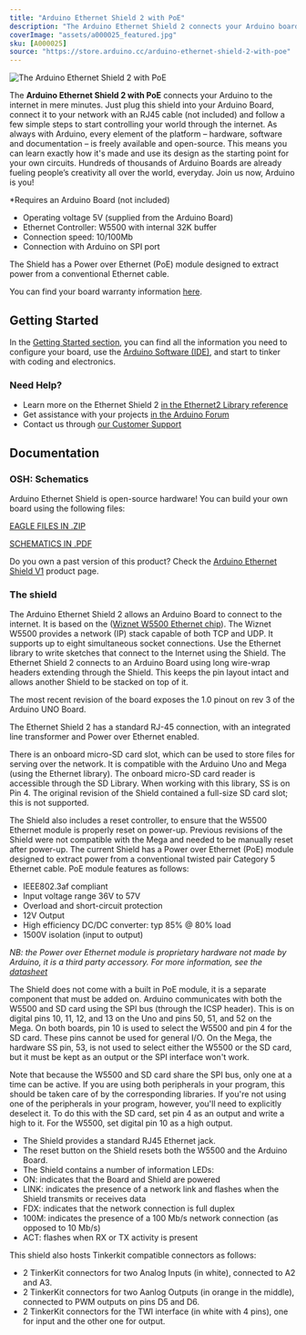 ```yaml
---
title: "Arduino Ethernet Shield 2 with PoE"
description: "The Arduino Ethernet Shield 2 connects your Arduino board to the internet"
coverImage: "assets/a000025_featured.jpg"
sku: [A000025]
source: "https://store.arduino.cc/arduino-ethernet-shield-2-with-poe"
---
```


![The Arduino Ethernet Shield 2 with PoE](./assets/a000025_featured.jpg)

The **Arduino Ethernet Shield 2 with PoE** connects your Arduino to the internet in mere minutes. Just plug this shield into your Arduino Board, connect it to your network with an RJ45 cable (not included) and follow a few simple steps to start controlling your world through the internet. As always with Arduino, every element of the platform – hardware, software and documentation – is freely available and open-source. This means you can learn exactly how it's made and use its design as the starting point for your own circuits. Hundreds of thousands of Arduino Boards are already fueling people’s creativity all over the world, everyday. Join us now, Arduino is you!

\*Requires an Arduino Board (not included)

* Operating voltage 5V (supplied from the Arduino Board)
* Ethernet Controller: W5500 with internal 32K buffer
* Connection speed: 10/100Mb
* Connection with Arduino on SPI port

The Shield has a Power over Ethernet (PoE) module designed to extract power from a conventional Ethernet cable.

You can find your board warranty information [here](https://www.arduino.cc/en/Main/warranty).

## Getting Started

In the [Getting Started section](https://www.arduino.cc/en/Guide/ArduinoEthernetShield), you can find all the information you need to configure your board, use the [Arduino Software (IDE)](https://www.arduino.cc/en/Main/Software), and start to tinker with coding and electronics.

### Need Help?

* Learn more on the Ethernet Shield 2 [in the Ethernet2 Library reference](https://www.arduino.cc/en/Reference/Ethernet)
* Get assistance with your projects [in the Arduino Forum](https://forum.arduino.cc/index.php?board=3.0)
* Contact us through [our Customer Support](https://support.arduino.cc/hc)

## Documentation

### OSH: Schematics

Arduino Ethernet Shield is open-source hardware! You can build your own board using the following files:

[EAGLE FILES IN .ZIP](https://content.arduino.cc/assets/EthernetShield2V2.0.zip)

[SCHEMATICS IN .PDF](https://content.arduino.cc/assets/EthernetShield2V2.0_sch.pdf)

Do you own a past version of this product? Check the [Arduino Ethernet Shield V1](https://www.arduino.cc/en/Main/ArduinoEthernetShieldV1) product page.

### The shield

The Arduino Ethernet Shield 2 allows an Arduino Board to connect to the internet. It is based on the ([Wiznet W5500 Ethernet chip](http://wizwiki.net/wiki/lib/exe/fetch.php?media=products:w5500:w5500_ds_v106e_141230.pdf)). The Wiznet W5500 provides a network (IP) stack capable of both TCP and UDP. It supports up to eight simultaneous socket connections. Use the Ethernet library to write sketches that connect to the Internet using the Shield. The Ethernet Shield 2 connects to an Arduino Board using long wire-wrap headers extending through the Shield. This keeps the pin layout intact and allows another Shield to be stacked on top of it.

The most recent revision of the board exposes the 1.0 pinout on rev 3 of the Arduino UNO Board.

The Ethernet Shield 2 has a standard RJ-45 connection, with an integrated line transformer and Power over Ethernet enabled.

There is an onboard micro-SD card slot, which can be used to store files for serving over the network. It is compatible with the Arduino Uno and Mega (using the Ethernet library). The onboard micro-SD card reader is accessible through the SD Library. When working with this library, SS is on Pin 4\. The original revision of the Shield contained a full-size SD card slot; this is not supported.

The Shield also includes a reset controller, to ensure that the W5500 Ethernet module is properly reset on power-up. Previous revisions of the Shield were not compatible with the Mega and needed to be manually reset after power-up. The current Shield has a Power over Ethernet (PoE) module designed to extract power from a conventional twisted pair Category 5 Ethernet cable.
PoE module features as follows:

* IEEE802.3af compliant
* Input voltage range 36V to 57V
* Overload and short-circuit protection
* 12V Output
* High efficiency DC/DC converter: typ 85% @ 80% load
* 1500V isolation (input to output)

*NB: the Power over Ethernet module is proprietary hardware not made by Arduino, it is a third party accessory. For more information, see the* *[datasheet](https://www.arduino.cc/en/uploads/Main/PoE-datasheet.pdf)*

The Shield does not come with a built in PoE module, it is a separate component that must be added on. Arduino communicates with both the W5500 and SD card using the SPI bus (through the ICSP header). This is on digital pins 10, 11, 12, and 13 on the Uno and pins 50, 51, and 52 on the Mega. On both boards, pin 10 is used to select the W5500 and pin 4 for the SD card. These pins cannot be used for general I/O. On the Mega, the hardware SS pin, 53, is not used to select either the W5500 or the SD card, but it must be kept as an output or the SPI interface won't work.

Note that because the W5500 and SD card share the SPI bus, only one at a time can be active. If you are using both peripherals in your program, this should be taken care of by the corresponding libraries. If you're not using one of the peripherals in your program, however, you'll need to explicitly deselect it. To do this with the SD card, set pin 4 as an output and write a high to it. For the W5500, set digital pin 10 as a high output.

* The Shield provides a standard RJ45 Ethernet jack.
* The reset button on the Shield resets both the W5500 and the Arduino Board.
* The Shield contains a number of information LEDs:
* ON: indicates that the Board and Shield are powered
* LINK: indicates the presence of a network link and flashes when the Shield transmits or receives data
* FDX: indicates that the network connection is full duplex
* 100M: indicates the presence of a 100 Mb/s network connection (as opposed to 10 Mb/s)
* ACT: flashes when RX or TX activity is present


This shield also hosts Tinkerkit compatible connectors as follows:

* 2 TinkerKit connectors for two Analog Inputs (in white), connected to A2 and A3.
* 2 TinkerKit connectors for two Aanlog Outputs (in orange in the middle), connected to PWM outputs on pins D5 and D6.
* 2 TinkerKit connectors for the TWI interface (in white with 4 pins), one for input and the other one for output.